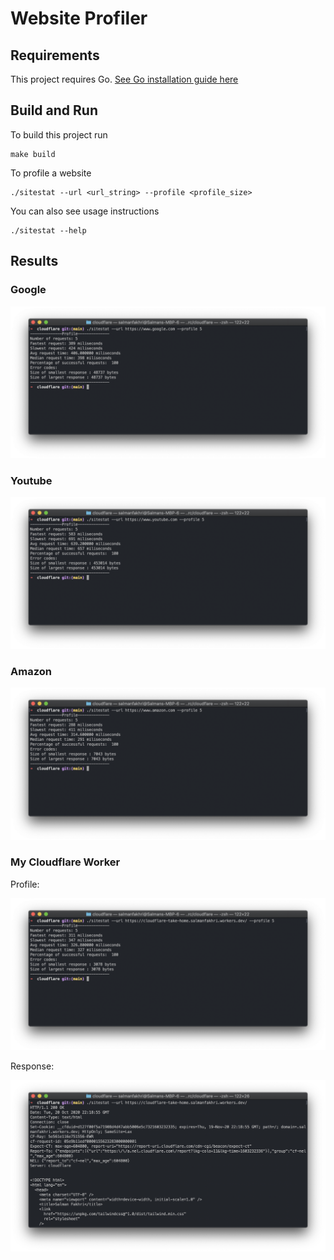 # Website Profiler

## Requirements

This project requires Go. [See Go installation guide here](https://golang.org/doc/install)

## Build and Run

To build this project run 
```
make build
```

To profile a website 
```
./sitestat --url <url_string> --profile <profile_size>
```

You can also see usage instructions
```
./sitestat --help
```

## Results

### Google

![google](https://github.com/Salamander1012/WebsiteProfiler/blob/main/results/google.png)

### Youtube

![youtube](https://github.com/Salamander1012/WebsiteProfiler/blob/main/results/youtube.png)

### Amazon

![amazon](https://github.com/Salamander1012/WebsiteProfiler/blob/main/results/amazon.png)

### My Cloudflare Worker

Profile:

![my_worker_profile](https://github.com/Salamander1012/WebsiteProfiler/blob/main/results/my_worker_profile.png)

Response:

![my_worker_response](https://github.com/Salamander1012/WebsiteProfiler/blob/main/results/my_worker_response.png)